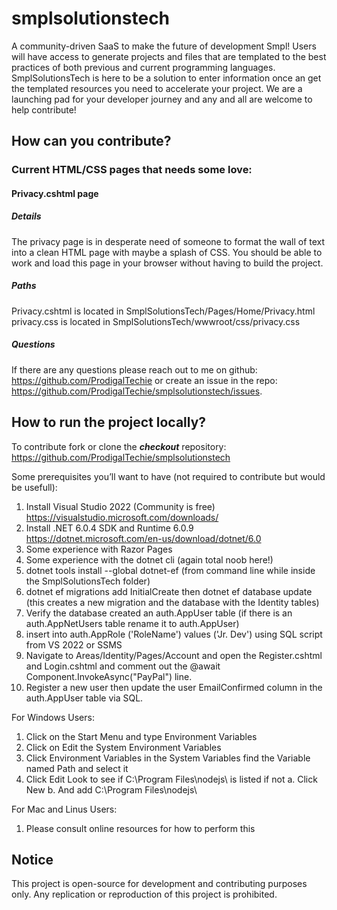 # smplsolutionstech
A community-driven SaaS to make the future of development Smpl! Users will have access to generate projects and files that are templated to the best practices of both previous and current programming languages. SmplSolutionsTech is here to be a solution to enter information once an get the templated resources you need to accelerate your project. We are a launching pad for your developer journey and any and all are welcome to help contribute!

## How can you contribute?
### Current HTML/CSS pages that needs some love:
#### Privacy.cshtml page
##### Details
The privacy page is in desperate need of someone to format the wall of text into a clean HTML page with maybe a splash of CSS. You should be able to work and load this page in your browser without having to build the project.

##### Paths
Privacy.cshtml is located in SmplSolutionsTech/Pages/Home/Privacy.html
privacy.css is located in SmplSolutionsTech/wwwroot/css/privacy.css

##### Questions
If there are any questions please reach out to me on github: https://github.com/ProdigalTechie or create an issue in the repo: https://github.com/ProdigalTechie/smplsolutionstech/issues.

## How to run the project locally?
To contribute fork or clone the ***checkout*** repository: https://github.com/ProdigalTechie/smplsolutionstech

Some prerequisites you’ll want to have (not required to contribute but would be usefull):

1) Install Visual Studio 2022 (Community is free) https://visualstudio.microsoft.com/downloads/
2) Install .NET 6.0.4 SDK and Runtime 6.0.9 https://dotnet.microsoft.com/en-us/download/dotnet/6.0 
3) Some experience with Razor Pages
4) Some experience with the dotnet cli (again total noob here!)
5) dotnet tools install --global dotnet-ef (from command line while inside the SmplSolutionsTech folder)
6) dotnet ef migrations add InitialCreate then dotnet ef database update (this creates a new migration and the database with the Identity tables)
7) Verify the database created an auth.AppUser table (if there is an auth.AppNetUsers table rename it to auth.AppUser)
8) insert into auth.AppRole ('RoleName') values ('Jr. Dev') using SQL script from VS 2022 or SSMS
9) Navigate to Areas/Identity/Pages/Account and open the Register.cshtml and Login.cshtml and comment out the @await Component.InvokeAsync("PayPal") line.
10) Register a new user then update the user EmailConfirmed column in the auth.AppUser table via SQL.

For Windows Users:
1) Click on the Start Menu and type Environment Variables
2) Click on Edit the System Environment Variables
3) Click Environment Variables in the System Variables find the Variable named Path and select it
4) Click Edit Look to see if C:\Program Files\nodejs\ is listed if not
    a. Click New
    b. And add C:\Program Files\nodejs\

For Mac and Linus Users:
1) Please consult online resources for how to perform this

## Notice
This project is open-source for development and contributing purposes only. Any replication or reproduction of this project is prohibited.
